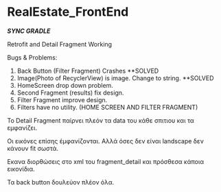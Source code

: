 # RealEstate_FrontEnd

***SYNC GRADLE***

Retrofit and Detail Fragment Working

Bugs & Problems:
1) Back Button (Filter Fragment) Crashes **SOLVED 
2) Image(Photo of RecyclerView) is image. Change to string. **SOLVED
3) HomeScreen drop down problem. 
4) Second Fragment (results) fix design.
5) Filter Fragment improve design.
6) Filters have no utility. (HOME SCREEN AND FILTER FRAGMENT)



Το Detail Fragment παίρνει πλεόν τα data του κάθε σπιτιου και τα εμφανίζει.

Οι εικόνες επίσης έμφανίζονται. Αλλά όσες δεν είναι landscape δεν κάνουν fit σωστά.

Εκανα διορθώσεις στο xml του fragment_detail και πρόσθεσα κάποια εικονίδια.

Τα back button δουλεύον πλέον όλα.


